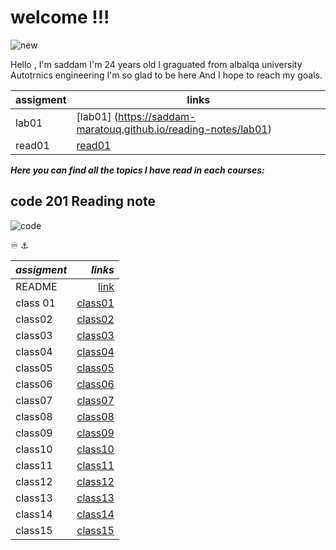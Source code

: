   
# welcome !!! 

![new](https://img.devrant.com/devrant/rant/r_314382_kFrde.jpg)


Hello , I'm saddam 
I'm 24 years old 
I graguated  from albalqa university 
Autotrnics engineering 
I'm so glad to be here 
And I hope to reach my goals.

| assigment      | links |
| ----------- | ----------- |
| lab01      | [lab01]   (https://saddam-maratouq.github.io/reading-notes/lab01)      |
| read01 |[read01](https://saddam-maratouq.github.io/reading-notes/read01)        |


***Here you can find all the topics I have
read in each courses:***



## code 201 Reading note 

![code](https://marketingweek.imgix.net/content/uploads/2017/05/12103909/Coding-body-image-.jpg?auto=compress,format&q=60&w=750&h=460)

♾️ ⚓ 



| *assigment*       | *links*  |
| ----------- | -----------: |
|    README         | [link](https://saddam-maratouq.github.io/reading-notes/)            |
  class 01   |[class01]()            |
| class02     |[class02]()       
| class03   |[class03]()       
| class04    |[class04]()     
| class05    |[class05]()       
| class06    |[class06]()       
| class07    |[class07]()
| class08    |[class08 ]()
| class09    |[class09]()
| class10    |[ class10]()
| class11    |[class11]()
| class12    |[class12]()
| class13    |[class13]()
| class14    |[class14]()
| class15    |[class15]()

 
